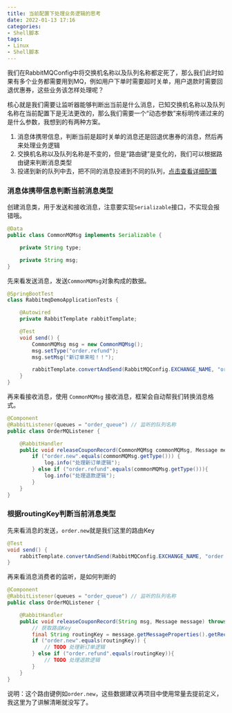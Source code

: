```yaml
---
title: 当前配置下处理业务逻辑的思考
date: 2022-01-13 17:16
categories:
- Shell脚本
tags:
- Linux
- Shell脚本
---
```


我们在RabbitMQConfig中将交换机名称以及队列名称都定死了，那么我们此时如果有多个业务都需要用到MQ，例如用户下单时需要超时关单，用户退款时需要回退优惠券，这些业务该怎样处理呢？
<!-- more -->


核心就是我们需要让监听器能够判断出当前是什么消息，已知交换机名称以及队列名称在当前配置下是无法更改的，那么我们需要一个“动态参数”来标明传递过来的是什么参数，我想到的有两种方案。

1. 消息体携带信息，判断当前是超时关单的消息还是回退优惠券的消息，然后再来处理业务逻辑
2. 交换机名称以及队列名称是不变的，但是“路由键”是变化的，我们可以根据路由键来判断消息类型
3. 投递到新的队列中去，把不同的消息投递到不同的队列，[点击查看详细配置](/后端开发/中间件/RabbitMQ/RabbitMQ消息多队列投递配置)



### 消息体携带信息判断当前消息类型

创建消息类，用于发送和接收消息，注意要实现`Serializable`接口，不实现会报错哦。

```java
@Data
public class CommonMQMsg implements Serializable {

    private String type;

    private String msg;
}
```

先来看发送消息，发送`CommonMQMsg`对象构成的数据。

```java
@SpringBootTest
class RabbitmqDemoApplicationTests {

    @Autowired
    private RabbitTemplate rabbitTemplate;

    @Test
    void send() {
        CommonMQMsg msg = new CommonMQMsg();
        msg.setType("order.refund");
        msg.setMsg("新订单来啦！！");

        rabbitTemplate.convertAndSend(RabbitMQConfig.EXCHANGE_NAME, "order.new", msg);
    }
}
```

再来看接收消息，使用 `CommonMQMsg` 接收消息，框架会自动帮我们转换消息格式。

```java
@Component
@RabbitListener(queues = "order_queue") // 监听的队列名称
public class OrderMQListener {

    @RabbitHandler
    public void releaseCouponRecord(CommonMQMsg commonMQMsg, Message message) throws IOException {
        if ("order.new".equals(commonMQMsg.getType())) {
            log.info("处理新订单逻辑");
        } else if ("order.refund".equals(commonMQMsg.getType())){
            log.info("处理退款逻辑");
        }
    }
}
```





### 根据routingKey判断当前消息类型

先来看消息的发送，`order.new`就是我们这里的路由Key

```java
@Test
void send() {
    rabbitTemplate.convertAndSend(RabbitMQConfig.EXCHANGE_NAME, "order.new", "新订单来啦！！");
}
```

再来看消息消费者的监听，是如何判断的

```java
@Component
@RabbitListener(queues = "order_queue") // 监听的队列名称
public class OrderMQListener {

    @RabbitHandler
    public void releaseCouponRecord(String msg, Message message) throws IOException {
        // 获取路由Key
        final String routingKey = message.getMessageProperties().getReceivedRoutingKey();
        if ("order.new".equals(routingKey)) {
            // TODO 处理新订单逻辑
        } else if ("order.refund".equals(routingKey)){
            // TODO 处理退款逻辑
        }
    }
}
```

说明：这个路由键例如`order.new`，这些数据建议再项目中使用常量去提前定义，我这里为了讲解清晰就没写了。


